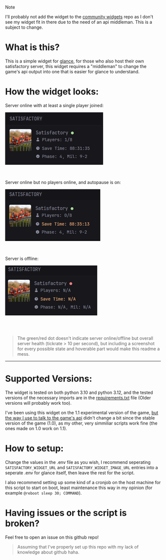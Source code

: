> [!NOTE]
> I'll probably not add the widget to the [community widgets](https://github.com/glanceapp/community-widgets) repo as I don't see my widget fit in there due to the need of an api middleman. This is a subject to change.

# What is this?

This is a simple widget for [glance](https://github.com/glanceapp/glance), for those who also host their own satisfactory server, this widget requires a "middleman" to change the game's api output into one that is easier for glance to understand.

# How the widget looks:

Server online with at least a single player joined:

![](readme_images/1.png)
<br>

<br>

Server online but no players online, and autopause is on:

![](readme_images/2.png)
<br>

<br>

Server is offline:

![](readme_images/3.png)

<br>

<br>

> The green/red dot doesn't indicate server online/offline but overall server health (tickrate > 10 per second), but including a screenshot for every possible state and hoverable part would make this readme a mess.

---

# Supported Versions:

The widget is tested on both python 3.10 and python 3.12, and the tested versions of the necessary imports are in the [requirements.txt](https://github.com/PR1NT3R/satisfactory-glance-widget/blob/main/requirements.txt) file (Older versions will probably work too).

I've been using this widget on the 1.1 experimental version of the game, [but the way I use to talk to the game's api](https://github.com/Jayy001/PyFactoryBridge) didn't change a bit since the stable version of the game (1.0), as my other, very simmiliar scripts work fine (the ones made on 1.0 work on 1.1).

# How to setup:
Change the values in the .env file as you wish, I recommend seperating ```SATISFACTORY_WIDGET_URL``` and ```SATISFACTORY_WIDGET_IMAGE_URL``` entries into a seperate .env for glance itself, then leave the rest for the script.

I also recommend setting up some kind of a cronjob on the host machine for this script to start on boot, least maintenance this way in my opinion (for example ```@reboot sleep 30; COMMAND```).

# Having issues or the script is broken?

Feel free to open an issue on this github repo!
> Assuming that I've properly set up this repo with my lack of knowledge about github haha.

